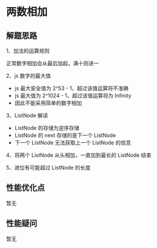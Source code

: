 # 两数相加

## 解题思路

1、加法的运算规则

正常数字相加会从最后加起，满十则进一

2、js 数字的最大值

- js 最大安全值为 2^53 - 1，超过该值运算将不准确
- js 最大值为 2^1024 - 1，超过该值运算将为 Infinity
- 因此不能采用简单的数字相加

3、ListNode 解读

- ListNode 的存储为逆序存储
- ListNode 的 next 存储的是下一个 ListNode
- 下一个 ListNode 无法获取上一个 ListNode 的信息

4、将两个 ListNode 从头相加，一直加到最长的 ListNode 结束

5、进位有可能超过 ListNode 的长度

## 性能优化点

暂无

## 性能疑问

暂无

